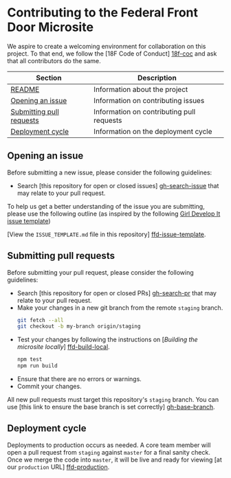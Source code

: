 # Contributing to the Federal Front Door Microsite

We aspire to create a welcoming environment for collaboration on this project.
To that end, we follow the [18F Code of Conduct] [18f-coc] and ask that all
contributors do the same.

[18f-coc]: https://github.com/18F/code-of-conduct/blob/master/code-of-conduct.md "18F: Code of Conduct"

 Section | Description
 ------- | -----------
 [README](README.md) | Information about the project
 [Opening an issue](#opening-an-issue) | Information on contributing issues
 [Submitting pull requests](#submitting-pull-requests) | Information on contributing pull requests
 [Deployment cycle](#deployment-cycle) | Information on the deployment cycle

## Opening an issue

Before submitting a new issue, please consider the following guidelines:

- Search [this repository for open or closed issues] [gh-search-issue] that may
  relate to your pull request.

To help us get a better understanding of the issue you are submitting, please
use the following outline (as inspired by the following
[Girl Develop It issue template](https://github.com/girldevelopit/gdi-new-site/issues/83))

[View the `ISSUE_TEMPLATE.md` file in this repository] [ffd-issue-template].

[gh-search-issue]: https://github.com/18F/ffd-microsite/issues?utf8=✓&q=is%3Aissue "Github: Search All Issues"
[ffd-issue-template]: .github/ISSUE_TEMPLATE.md "Federal Front Door: Issue Template"

## Submitting pull requests

Before submitting your pull request, please consider the following guidelines:

- Search [this repository for open or closed PRs] [gh-search-pr] that may relate
  to your pull request.
- Make your changes in a new git branch from the remote `staging` branch.
  ```sh
  git fetch --all
  git checkout -b my-branch origin/staging
  ```
- Test your changes by following the instructions on [_Building the microsite
locally_] [ffd-build-local].
  ```sh
  npm test
  npm run build
  ```
- Ensure that there are no errors or warnings.
- Commit your changes.

All new pull requests must target this repository's `staging` branch. You can
use [this link to ensure the base branch is set correctly] [gh-base-branch].

[gh-search-pr]: https://github.com/18F/ffd-microsite/pulls?utf8=✓&q=is%3Apr "Github: Search All pull requests"
[gh-base-branch]: https://github.com/18F/ffd-microsite/compare/staging...staging "Github: Submit a new pull request"
[ffd-build-local]: README.md#building-the-microsite-locally "Federal Front Door: Building the microsite locally"

## Deployment cycle

Deployments to production occurs as needed. A core team member will open a pull
request from `staging` against `master` for a final sanity check. Once we merge
the code into `master`, it will be live and ready for viewing [at our `production`
URL] [ffd-production].

[ffd-production]: https://labs.usa.gov "Federal Front Door: Production"

